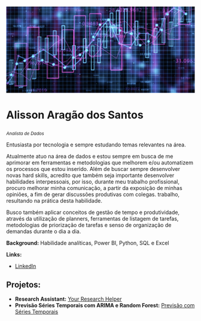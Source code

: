 <p align="center">
  <img src="MSc-Data-Science.jpg" >
</p>

# Alisson Aragão dos Santos
<sub>*Analista de Dados*</sub>

Entusiasta por tecnologia e sempre estudando temas relevantes na área.

Atualmente atuo na área de dados e estou sempre em busca de me aprimorar em ferramentas e metodologias que melhorem e/ou automatizem os processos que estou inserido.
Além de buscar sempre desenvolver novas hard skills, acredito que também seja importante desenvolver habilidades interpessoais, por isso, durante meu trabalho profissional, procuro melhorar minha comunicação, a partir da exposição de minhas opiniões, a fim de gerar discussões produtivas com colegas. trabalho, resultando na prática desta habilidade.

Busco também aplicar conceitos de gestão de tempo e produtividade, através da utilização de planners, ferramentas de listagem de tarefas, metodologias de priorização de tarefas e senso de organização de demandas durante o dia a dia.

**Background:** Habilidade analíticas, Power BI, Python, SQL e Excel

**Links:**
* <a href="https://www.linkedin.com/in/alisson-arag%C3%A3o-dos-santos-459297120">LinkedIn</a>


## Projetos:

* **Research Assistant:** <a href="https://github.com/alisson-as/imersion_alura_final_project">Your Research Helper</a>
* **Previsão Séries Temporais com ARIMA e Random Forest:** <a href="https://github.com/alisson-as/project-tcc">Previsão com Séries Temporais</a>
